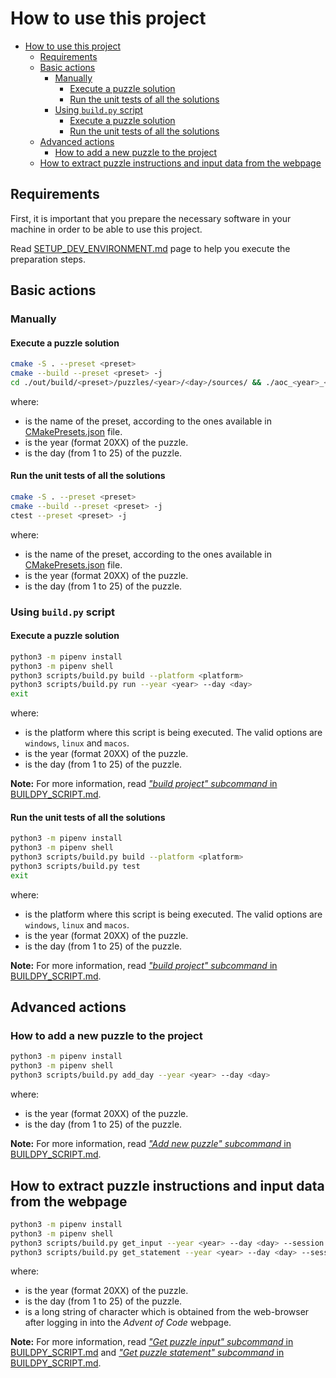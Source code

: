 # How to use this project

- [How to use this project](#how-to-use-this-project)
  - [Requirements](#requirements)
  - [Basic actions](#basic-actions)
    - [Manually](#manually)
      - [Execute a puzzle solution](#execute-a-puzzle-solution)
      - [Run the unit tests of all the solutions](#run-the-unit-tests-of-all-the-solutions)
    - [Using `build.py` script](#using-buildpy-script)
      - [Execute a puzzle solution](#execute-a-puzzle-solution-1)
      - [Run the unit tests of all the solutions](#run-the-unit-tests-of-all-the-solutions-1)
  - [Advanced actions](#advanced-actions)
    - [How to add a new puzzle to the project](#how-to-add-a-new-puzzle-to-the-project)
  - [How to extract puzzle instructions and input data from the webpage](#how-to-extract-puzzle-instructions-and-input-data-from-the-webpage)

## Requirements

First, it is important that you prepare the necessary software in your machine in order to be able to use this project.

Read [SETUP_DEV_ENVIRONMENT.md](./SETUP_DEV_ENVIRONMENT.md) page to help you execute the preparation steps.

## Basic actions

### Manually

#### Execute a puzzle solution

```bash
cmake -S . --preset <preset>
cmake --build --preset <preset> -j
cd ./out/build/<preset>/puzzles/<year>/<day>/sources/ && ./aoc_<year>_<day>
```

where:
* <preset> is the name of the preset, according to the ones available in [CMakePresets.json](/CMakePresets.json) file.
* <year> is the year (format 20XX) of the puzzle.
* <day> is the day (from 1 to 25) of the puzzle.

#### Run the unit tests of all the solutions

```bash
cmake -S . --preset <preset>
cmake --build --preset <preset> -j
ctest --preset <preset> -j
```

where:
* <preset> is the name of the preset, according to the ones available in [CMakePresets.json](/CMakePresets.json) file.
* <year> is the year (format 20XX) of the puzzle.
* <day> is the day (from 1 to 25) of the puzzle.

### Using `build.py` script

#### Execute a puzzle solution

```bash
python3 -m pipenv install
python3 -m pipenv shell
python3 scripts/build.py build --platform <platform>
python3 scripts/build.py run --year <year> --day <day>
exit
```

where:
* <platform> is the platform where this script is being executed. The valid options are `windows`, `linux` and `macos`.
* <year> is the year (format 20XX) of the puzzle.
* <day> is the day (from 1 to 25) of the puzzle.

**Note:** For more information, read [*"build project" subcommand* in BUILDPY_SCRIPT.md](BUILDPY_SCRIPT.md#build-project-subcommands).

#### Run the unit tests of all the solutions

```bash
python3 -m pipenv install
python3 -m pipenv shell
python3 scripts/build.py build --platform <platform>
python3 scripts/build.py test
exit
```

where:
* <platform> is the platform where this script is being executed. The valid options are `windows`, `linux` and `macos`.
* <year> is the year (format 20XX) of the puzzle.
* <day> is the day (from 1 to 25) of the puzzle.

**Note:** For more information, read [*"build project" subcommand* in BUILDPY_SCRIPT.md](BUILDPY_SCRIPT.md#build-project-subcommands).

## Advanced actions

### How to add a new puzzle to the project

```bash
python3 -m pipenv install
python3 -m pipenv shell
python3 scripts/build.py add_day --year <year> --day <day>
```

where:
* <year> is the year (format 20XX) of the puzzle.
* <day> is the day (from 1 to 25) of the puzzle.

**Note:** For more information, read [*"Add new puzzle" subcommand* in BUILDPY_SCRIPT.md](BUILDPY_SCRIPT.md#add-new-puzzle-subcommand).

## How to extract puzzle instructions and input data from the webpage

```bash
python3 -m pipenv install
python3 -m pipenv shell
python3 scripts/build.py get_input --year <year> --day <day> --session <sessionkey>
python3 scripts/build.py get_statement --year <year> --day <day> --session <sessionkey>
```

where:
* <year> is the year (format 20XX) of the puzzle.
* <day> is the day (from 1 to 25) of the puzzle.
* <sessionkey> is a long string of character which is obtained from the web-browser after logging in into the *Advent of Code* webpage.

**Note:** For more information, read [*"Get puzzle input" subcommand* in BUILDPY_SCRIPT.md](BUILDPY_SCRIPT.md#get-puzzle-input-subcommand) and [*"Get puzzle statement" subcommand* in BUILDPY_SCRIPT.md](BUILDPY_SCRIPT.md#get-puzzle-statement-subcommand).
